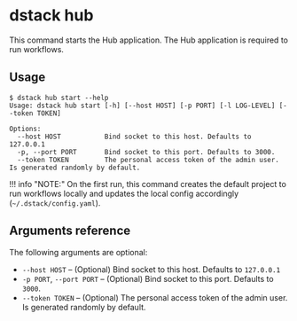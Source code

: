 # dstack hub

This command starts the Hub application. The Hub application is required to run workflows.

## Usage

<div class="termy">

```shell
$ dstack hub start --help
Usage: dstack hub start [-h] [--host HOST] [-p PORT] [-l LOG-LEVEL] [--token TOKEN]

Options:
  --host HOST           Bind socket to this host. Defaults to 127.0.0.1
  -p, --port PORT       Bind socket to this port. Defaults to 3000.
  --token TOKEN         The personal access token of the admin user. Is generated randomly by default.
```

</div>

!!! info "NOTE:"
    On the first run, this command creates the default project to run workflows locally and updates the local config 
    accordingly (`~/.dstack/config.yaml`).

## Arguments reference

The following arguments are optional:

-  `--host HOST` – (Optional) Bind socket to this host. Defaults to `127.0.0.1`
-  `-p PORT`, `--port PORT` – (Optional) Bind socket to this port. Defaults to `3000`.
-  `--token TOKEN` – (Optional) The personal access token of the admin user. Is generated randomly by default.